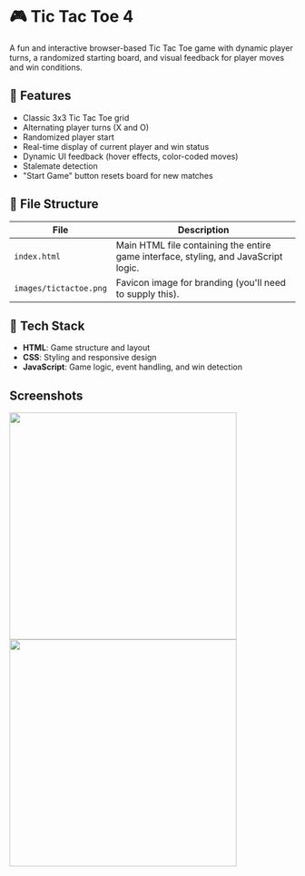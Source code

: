 # 🎮 Tic Tac Toe 4

A fun and interactive browser-based Tic Tac Toe game with dynamic player turns, a randomized starting board, and visual feedback for player moves and win conditions.

## 🧩 Features

- Classic 3x3 Tic Tac Toe grid
- Alternating player turns (X and O)
- Randomized player start
- Real-time display of current player and win status
- Dynamic UI feedback (hover effects, color-coded moves)
- Stalemate detection
- "Start Game" button resets board for new matches

## 📁 File Structure

| File | Description |
|------|-------------|
| `index.html` | Main HTML file containing the entire game interface, styling, and JavaScript logic. |
| `images/tictactoe.png` | Favicon image for branding (you'll need to supply this). |



## 🔧 Tech Stack

- **HTML**: Game structure and layout
- **CSS**: Styling and responsive design
- **JavaScript**: Game logic, event handling, and win detection



## Screenshots
<p float="left">
  <img src="https://github.com/user-attachments/assets/6d83df83-cfe3-49fa-abf1-980e137c3d96" width="400" />
  <img src="https://github.com/user-attachments/assets/b4f2a902-fad3-4d8e-a4cd-bb98bdee7024" width="400" />
</p>






